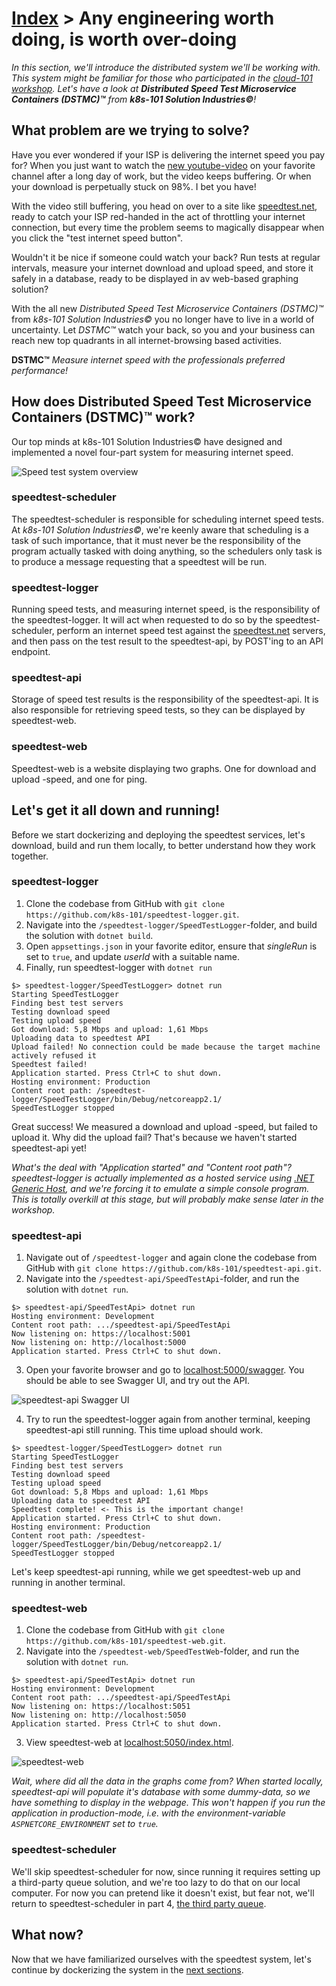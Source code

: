 [Index](index) > Any engineering worth doing, is worth over-doing
=================================================================
_In this section, we'll introduce the distributed system we'll be working with. This system might be familiar for those who participated in the [cloud-101 workshop](https://cx-cloud-101.github.io/speedtest-workshop/). Let's have a look at **Distributed Speed Test Microservice Containers (DSTMC)™** from **k8s-101 Solution Industries©**!_

What problem are we trying to solve?
------------------------------------
Have you ever wondered if your ISP is delivering the internet speed you pay for? When you just want to watch the [new youtube-video](https://www.youtube.com/watch?v=NhjiIPohUyw) on your favorite channel after a long day of work, but the video keeps buffering. Or when your download is perpetually stuck on 98%. I bet you have!

With the video still buffering, you head on over to a site like [speedtest.net](https://www.speedtest.net/), ready to catch your ISP red-handed in the act of throttling your internet connection, but every time the problem seems to magically disappear when you click the "test internet speed button".

Wouldn't it be nice if someone could watch your back? Run tests at regular intervals, measure your internet download and upload speed, and store it safely in a database, ready to be displayed in av web-based graphing solution?

With the all new _Distributed Speed Test Microservice Containers (DSTMC)™_ from _k8s-101 Solution Industries©_ you no longer have to live in a world of uncertainty. Let _DSTMC™_ watch your back, so you and your business can reach new top quadrants in all internet-browsing based activities.

**DSTMC™** _Measure internet speed with the professionals preferred performance!_


How does Distributed Speed Test Microservice Containers (DSTMC)™ work?
----------------------------------------------------------------------
Our top minds at k8s-101 Solution Industries© have designed and implemented a novel four-part system for measuring internet speed.

![Speed test system overview](images/speedtest-system-overview.jpg)

### speedtest-scheduler
The speedtest-scheduler is responsible for scheduling internet speed tests. At _k8s-101 Solution Industries©_, we're keenly aware that scheduling is a task of such importance, that it must never be the responsibility of the program actually tasked with doing anything, so the schedulers only task is to produce a message requesting that a speedtest will be run.

### speedtest-logger
Running speed tests, and measuring internet speed, is the responsibility of the speedtest-logger. It will act when requested to do so by the speedtest-scheduler, perform an internet speed test against the [speedtest.net](https://www.speedtest.net/) servers, and then pass on the test result to the speedtest-api, by POST'ing to an API endpoint.

### speedtest-api
Storage of speed test results is the responsibility of the speedtest-api. It is also responsible for retrieving speed tests, so they can be displayed by speedtest-web.

### speedtest-web
Speedtest-web is a website displaying two graphs. One for download and upload -speed, and one for ping.

Let's get it all down and running!
----------------------------------
Before we start dockerizing and deploying the speedtest services, let's download, build and run them locally, to better understand how they work together.

### speedtest-logger
1. Clone the codebase from GitHub with `git clone https://github.com/k8s-101/speedtest-logger.git`.
2. Navigate into the `/speedtest-logger/SpeedTestLogger`-folder, and build the solution with `dotnet build`.
3. Open `appsettings.json` in your favorite editor, ensure that _singleRun_ is set to `true`, and update _userId_ with a suitable name.
4. Finally, run speedtest-logger with `dotnet run`

```shell
$> speedtest-logger/SpeedTestLogger> dotnet run
Starting SpeedTestLogger
Finding best test servers
Testing download speed
Testing upload speed
Got download: 5,8 Mbps and upload: 1,61 Mbps
Uploading data to speedtest API
Upload failed! No connection could be made because the target machine actively refused it
Speedtest failed!
Application started. Press Ctrl+C to shut down.
Hosting environment: Production
Content root path: /speedtest-logger/SpeedTestLogger/bin/Debug/netcoreapp2.1/
SpeedTestLogger stopped
```

Great success! We measured a download and upload -speed, but failed to upload it. Why did the upload fail? That's because we haven't started speedtest-api yet!

_What's the deal with "Application started" and "Content root path"? speedtest-logger is actually implemented as a hosted service using [.NET Generic Host](https://docs.microsoft.com/en-us/aspnet/core/fundamentals/host/generic-host?view=aspnetcore-2.2), and we're forcing it to emulate a simple console program. This is totally overkill at this stage, but will probably make sense later in the workshop._

### speedtest-api
1. Navigate out of `/speedtest-logger` and again clone the codebase from GitHub with `git clone https://github.com/k8s-101/speedtest-api.git`.
2. Navigate into the `/speedtest-api/SpeedTestApi`-folder, and run the solution with `dotnet run`.

```shell
$> speedtest-api/SpeedTestApi> dotnet run
Hosting environment: Development
Content root path: .../speedtest-api/SpeedTestApi
Now listening on: https://localhost:5001
Now listening on: http://localhost:5000
Application started. Press Ctrl+C to shut down.
```
3. Open your favorite browser and go to [localhost:5000/swagger](http://localhost:5000/swagger/index.html). You should be able to see Swagger UI, and try out the API.

![speedtest-api Swagger UI](images/speedtest-api-swagger-ui.jpg)

4. Try to run the speedtest-logger again from another terminal, keeping speedtest-api still running. This time upload should work.

```shell
$> speedtest-logger/SpeedTestLogger> dotnet run
Starting SpeedTestLogger
Finding best test servers
Testing download speed
Testing upload speed
Got download: 5,8 Mbps and upload: 1,61 Mbps
Uploading data to speedtest API
Speedtest complete! <- This is the important change!
Application started. Press Ctrl+C to shut down.
Hosting environment: Production
Content root path: /speedtest-logger/SpeedTestLogger/bin/Debug/netcoreapp2.1/
SpeedTestLogger stopped
```

Let's keep speedtest-api running, while we get speedtest-web up and running in another terminal.

### speedtest-web
1. Clone the codebase from GitHub with `git clone https://github.com/k8s-101/speedtest-web.git`.
2. Navigate into the `/speedtest-web/SpeedTestWeb`-folder, and run the solution with `dotnet run`.

```shell
$> speedtest-api/SpeedTestApi> dotnet run
Hosting environment: Development
Content root path: .../speedtest-api/SpeedTestApi
Now listening on: https://localhost:5051
Now listening on: http://localhost:5050
Application started. Press Ctrl+C to shut down.
```
3. View speedtest-web at [localhost:5050/index.html](http://localhost:5050/index.html).

![speedtest-web](images/speedtest-web-local-graph.jpg)

_Wait, where did all the data in the graphs come from? When started locally, speedtest-api will populate it's database with some dummy-data, so we have something to display in the webpage. This won't happen if you run the application in production-mode, i.e. with the environment-variable `ASPNETCORE_ENVIRONMENT` set to `true`._

### speedtest-scheduler
We'll skip speedtest-scheduler for now, since running it requires setting up a third-party queue solution, and we're too lazy to do that on our local computer. For now you can pretend like it doesn't exist, but fear not, we'll return to speedtest-scheduler in part 4, [the third party queue](4-third-party-queue).

What now?
---------
Now that we have familiarized ourselves with the speedtest system, let's continue by dockerizing the system in the [next sections](2-docker-and-conatiners).
